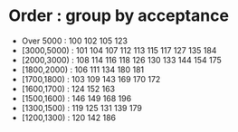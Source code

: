 # Order : group by acceptance

* Over 5000   : 100 102 105 123
* [3000,5000) : 101 104 107 112 113 115 117 127 135 184
* [2000,3000) : 108 114 116 118 126 130 133 144 154 175
* [1800,2000) : 106 111 134 180 181
* [1700,1800) : 103 109 143 169 170 172
* [1600,1700) : 124 152 163
* [1500,1600) : 146 149 168 196
* [1300,1500) : 119 125 131 139 179
* [1200,1300) : 120 142 186
